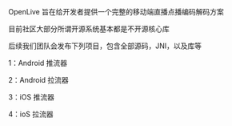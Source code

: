 OpenLive 旨在给开发者提供一个完整的移动端直播点播编码解码方案

目前社区大部分所谓开源系统基本都是不开源核心库


后续我们团队会发布下列项目，包含全部源码，JNI，以及库等

1：Android 推流器

2：Android 拉流器

3：iOS 推流器

4：ioS 拉流器








